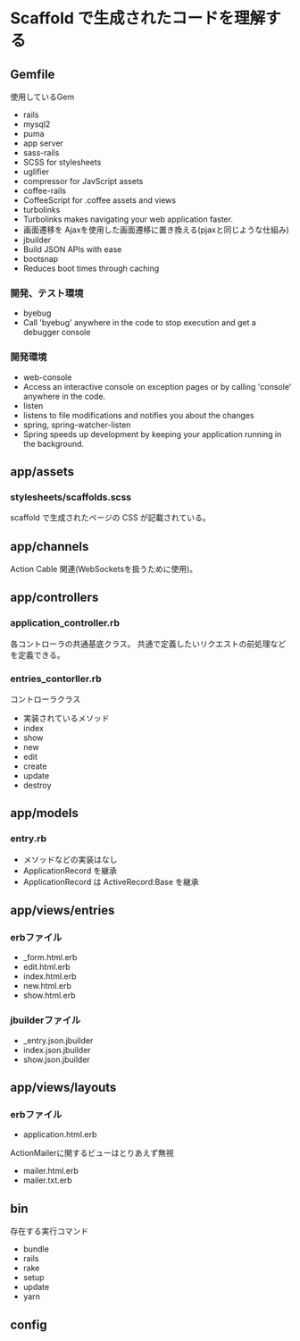 # Scaffold で生成されたコードを理解する

## Gemfile

使用しているGem

* rails
* mysql2
* puma
 * app server
* sass-rails
 * SCSS for stylesheets
* uglifier
 * compressor for JavScript assets
* coffee-rails
 * CoffeeScript for .coffee assets and views
* turbolinks
 * Turbolinks makes navigating your web application faster.
 * 画面遷移を Ajaxを使用した画面遷移に置き換える(pjaxと同じような仕組み)
* jbuilder
 * Build JSON APIs with ease
* bootsnap
 * Reduces boot times through caching

### 開発、テスト環境

* byebug
 * Call 'byebug' anywhere in the code to stop execution and get a debugger console

### 開発環境

* web-console
 * Access an interactive console on exception pages or by calling 'console' anywhere in the code.
* listen
 * listens to file modifications and notifies you about the changes
* spring, spring-watcher-listen
 * Spring speeds up development by keeping your application running in the background.


## app/assets

### stylesheets/scaffolds.scss

scaffold で生成されたページの CSS が記載されている。

## app/channels

Action Cable 関連(WebSocketsを扱うために使用)。

## app/controllers

### application_controller.rb

各コントローラの共通基底クラス。
共通で定義したいリクエストの前処理などを定義できる。

### entries_contorller.rb

コントローラクラス

* 実装されているメソッド
 * index
 * show
 * new
 * edit
 * create
 * update
 * destroy

## app/models

### entry.rb

* メソッドなどの実装はなし
* ApplicationRecord を継承
 * ApplicationRecord は ActiveRecord:Base を継承

## app/views/entries

### erbファイル

* _form.html.erb
* edit.html.erb
* index.html.erb
* new.html.erb
* show.html.erb

### jbuilderファイル

* _entry.json.jbuilder
* index.json.jbuilder
* show.json.jbuilder

## app/views/layouts

### erbファイル

* application.html.erb

ActionMailerに関するビューはとりあえず無視
* mailer.html.erb
* mailer.txt.erb

## bin

存在する実行コマンド

* bundle
* rails
* rake
* setup
* update
* yarn

## config
